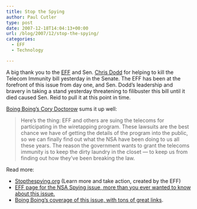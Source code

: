 ```yaml
---
title: Stop the Spying
author: Paul Cutler
type: post
date: 2007-12-18T14:04:13+00:00
url: /blog/2007/12/stop-the-spying/
categories:
  - EFF
  - Technology

---
```

A big thank you to the [EFF][1] and Sen. [Chris Dodd][2] for helping to kill the Telecom Immunity bill yesterday in the Senate. The EFF has been at the forefront of this issue from day one, and Sen. Dodd&#8217;s leadership and bravery in taking a stand yesterday threatening to filibuster this bill until it died caused Sen. Reid to pull it at this point in time.

[Boing Boing&#8217;s Cory Doctorow][3] sums it up well:

> Here&#8217;s the thing: EFF and others are suing the telecoms for participating in the wiretapping program. These lawsuits are the best chance we have of getting the details of the program into the public, so we can finally find out what the NSA have been doing to us all these years. The reason the government wants to grant the telecoms immunity is to keep the dirty laundry in the closet &#8212; to keep us from finding out how they&#8217;ve been breaking the law.

Read more:

  * [Stopthespying.org][4] (Learn more and take action, created by the EFF)
  * [EFF page for the NSA Spying issue, more than you ever wanted to know about this issue.][5]
  * [Boing Boing&#8217;s coverage of this issue, with tons of great links][3].

 [1]: http://www.eff.org/
 [2]: http://chrisdodd.com/
 [3]: http://www.boingboing.net/2007/12/17/telecom-immunity-bil.html
 [4]: http://stopthespying.org/
 [5]: http://www.eff.org/issues/nsa-spying